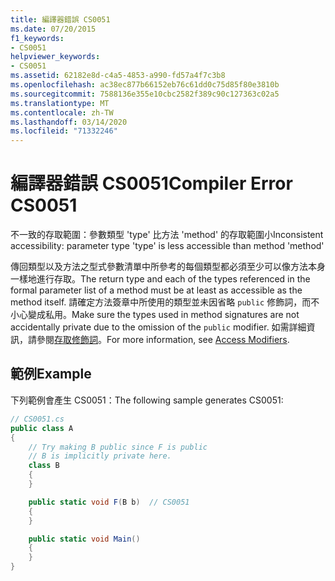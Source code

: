 ```yaml
---
title: 編譯器錯誤 CS0051
ms.date: 07/20/2015
f1_keywords:
- CS0051
helpviewer_keywords:
- CS0051
ms.assetid: 62182e8d-c4a5-4853-a990-fd57a4f7c3b8
ms.openlocfilehash: ac38ec877b66152eb76c61dd0c75d85f80e3810b
ms.sourcegitcommit: 7588136e355e10cbc2582f389c90c127363c02a5
ms.translationtype: MT
ms.contentlocale: zh-TW
ms.lasthandoff: 03/14/2020
ms.locfileid: "71332246"
---
```

# <a name="compiler-error-cs0051"></a><span data-ttu-id="37a47-102">編譯器錯誤 CS0051</span><span class="sxs-lookup"><span data-stu-id="37a47-102">Compiler Error CS0051</span></span>

<span data-ttu-id="37a47-103">不一致的存取範圍：參數類型 'type' 比方法 'method' 的存取範圍小</span><span class="sxs-lookup"><span data-stu-id="37a47-103">Inconsistent accessibility: parameter type 'type' is less accessible than method 'method'</span></span>

 <span data-ttu-id="37a47-104">傳回類型以及方法之型式參數清單中所參考的每個類型都必須至少可以像方法本身一樣地進行存取。</span><span class="sxs-lookup"><span data-stu-id="37a47-104">The return type and each of the types referenced in the formal parameter list of a method must be at least as accessible as the method itself.</span></span> <span data-ttu-id="37a47-105">請確定方法簽章中所使用的類型並未因省略 `public` 修飾詞，而不小心變成私用。</span><span class="sxs-lookup"><span data-stu-id="37a47-105">Make sure the types used in method signatures are not accidentally private due to the omission of the `public` modifier.</span></span> <span data-ttu-id="37a47-106">如需詳細資訊，請參閱[存取修飾詞](../../programming-guide/classes-and-structs/access-modifiers.md)。</span><span class="sxs-lookup"><span data-stu-id="37a47-106">For more information, see [Access Modifiers](../../programming-guide/classes-and-structs/access-modifiers.md).</span></span>

## <a name="example"></a><span data-ttu-id="37a47-107">範例</span><span class="sxs-lookup"><span data-stu-id="37a47-107">Example</span></span>
 <span data-ttu-id="37a47-108">下列範例會產生 CS0051：</span><span class="sxs-lookup"><span data-stu-id="37a47-108">The following sample generates CS0051:</span></span>

```csharp
// CS0051.cs
public class A
{
    // Try making B public since F is public
    // B is implicitly private here.
    class B
    {
    }

    public static void F(B b)  // CS0051
    {
    }

    public static void Main()
    {
    }
}
```
